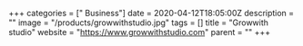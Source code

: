 +++
categories = [" Business"]
date = 2020-04-12T18:05:00Z
description = ""
image = "/products/growwithstudio.jpg"
tags = []
title = "Growwith studio"
website = "https://www.growwithstudio.com"
parent = ""
+++
